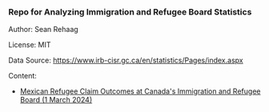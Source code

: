 ### Repo for Analyzing Immigration and Refugee Board Statistics

Author: Sean Rehaag

License: MIT

Data Source: https://www.irb-cisr.gc.ca/en/statistics/Pages/index.aspx

Content:

- [Mexican Refugee Claim Outcomes at Canada's Immigration and Refugee Board (1 March 2024)](https://github.com/Refugee-Law-Lab/irb_web_statistics/blob/main/mexico_stats.ipynb)